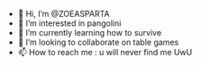 - 👋 Hi, I’m @ZOEASPARTA
- 👀 I’m interested in pangolini
- 🌱 I’m currently learning how to survive
- 💞️ I’m looking to collaborate on table games
- 📫 How to reach me : u will never find me UwU

<!---
When the time comes I'll send u a signal.
--->
